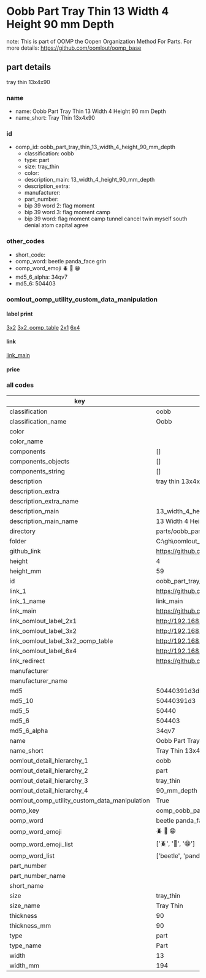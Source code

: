 # Oobb Part Tray Thin 13 Width 4 Height 90 mm Depth  

note: This is part of OOMP the Oopen Organization Method For Parts. For more details: https://github.com/oomlout/oomp_base

##  part details
  



tray thin 13x4x90



### name
* name: Oobb Part Tray Thin 13 Width 4 Height 90 mm Depth
* name_short: Tray Thin 13x4x90 
### id
* oomp_id: oobb_part_tray_thin_13_width_4_height_90_mm_depth
  * classification: oobb
  * type: part
  * size: tray_thin
  * color: 
  * description_main: 13_width_4_height_90_mm_depth
  * description_extra: 
  * manufacturer: 
  * part_number: 
  * bip 39 word 2: flag moment
  * bip 39 word 3: flag moment camp
  * bip 39 word: flag moment camp tunnel cancel twin myself south denial atom capital agree

### other_codes
* short_code: 
* oomp_word: beetle panda_face grin
* oomp_word_emoji :beetle: :panda_face: :grin:
* md5_6_alpha: 34qv7
* md5_6: 504403






### oomlout_oomp_utility_custom_data_manipulation
#### label print
[3x2](http://192.168.1.245:1112/?label=oomp%2034qv7)
[3x2_oomp_table](http://192.168.1.108:1112/?label=oomp%2034qv7)
[2x1](http://192.168.1.242:1112/?label=oomp%2034qv7)
[6x4](http://192.168.1.55:1112/?label=oomp%2034qv7)    

#### link

[link_main](https://github.com/oomlout/oomlout_oobb_version_4_generated_parts/tree/main/navigation_oomp/oobb/part/tray_thin/13_width_4_height_90_mm_depth/part)                              

#### price







### all codes 
| key | value |  
| --- | --- |  
| classification | oobb |  
| classification_name | Oobb |  
| color |  |  
| color_name |  |  
| components | [] |  
| components_objects | [] |  
| components_string | [] |  
| description | tray thin 13x4x90 |  
| description_extra |  |  
| description_extra_name |  |  
| description_main | 13_width_4_height_90_mm_depth |  
| description_main_name | 13 Width 4 Height 90 mm Depth |  
| directory | parts/oobb_part_tray_thin_13_width_4_height_90_mm_depth |  
| folder | C:\gh\oomlout_oobb_version_4_generated_parts\parts\oobb_part_tray_thin_13_width_4_height_90_mm_depth |  
| github_link | https://github.com/oomlout/oomlout_oomp_part_src/tree/main/parts/oobb_part_tray_thin_13_width_4_height_90_mm_depth |  
| height | 4 |  
| height_mm | 59 |  
| id | oobb_part_tray_thin_13_width_4_height_90_mm_depth |  
| link_1 | https://github.com/oomlout/oomlout_oobb_version_4_generated_parts/tree/main/navigation_oomp/oobb/part/tray_thin/13_width_4_height_90_mm_depth/part |  
| link_1_name | link_main |  
| link_main | https://github.com/oomlout/oomlout_oobb_version_4_generated_parts/tree/main/navigation_oomp/oobb/part/tray_thin/13_width_4_height_90_mm_depth/part |  
| link_oomlout_label_2x1 | http://192.168.1.242:1112/?label=oomp%2034qv7 |  
| link_oomlout_label_3x2 | http://192.168.1.245:1112/?label=oomp%2034qv7 |  
| link_oomlout_label_3x2_oomp_table | http://192.168.1.108:1112/?label=oomp%2034qv7 |  
| link_oomlout_label_6x4 | http://192.168.1.55:1112/?label=oomp%2034qv7 |  
| link_redirect | https://github.com/oomlout/oomlout_oobb_version_4_generated_parts/tree/main/parts/oobb_tray_thin_13_04_90 |  
| manufacturer |  |  
| manufacturer_name |  |  
| md5 | 50440391d3d0324bad909ea841a3bac1 |  
| md5_10 | 50440391d3 |  
| md5_5 | 50440 |  
| md5_6 | 504403 |  
| md5_6_alpha | 34qv7 |  
| name | Oobb Part Tray Thin 13 Width 4 Height 90 mm Depth |  
| name_short | Tray Thin 13x4x90  |  
| oomlout_detail_hierarchy_1 | oobb |  
| oomlout_detail_hierarchy_2 | part |  
| oomlout_detail_hierarchy_3 | tray_thin |  
| oomlout_detail_hierarchy_4 | 90_mm_depth |  
| oomlout_oomp_utility_custom_data_manipulation | True |  
| oomp_key | oomp_oobb_part_tray_thin_13_width_4_height_90_mm_depth |  
| oomp_word | beetle panda_face grin |  
| oomp_word_emoji | :beetle: :panda_face: :grin: |  
| oomp_word_emoji_list | [':beetle:', ':panda_face:', ':grin:'] |  
| oomp_word_list | ['beetle', 'panda_face', 'grin'] |  
| part_number |  |  
| part_number_name |  |  
| short_name |  |  
| size | tray_thin |  
| size_name | Tray Thin |  
| thickness | 90 |  
| thickness_mm | 90 |  
| type | part |  
| type_name | Part |  
| width | 13 |  
| width_mm | 194 |  
